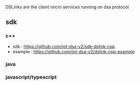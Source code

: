 DSLinks are the client micro services running on dsa protocol


## sdk

### c++
* sdk : https://github.com/iot-dsa-v2/sdk-dslink-cpp
* example : https://github.com/iot-dsa-v2/dslink-cpp-example

### java


### javascript/typescript


